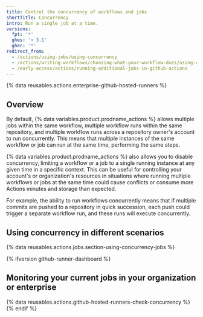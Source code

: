 ```yaml
---
title: Control the concurrency of workflows and jobs
shortTitle: Concurrency
intro: Run a single job at a time.
versions:
  fpt: '*'
  ghes: '> 3.1'
  ghec: '*'
redirect_from:
  - /actions/using-jobs/using-concurrency
  - /actions/writing-workflows/choosing-what-your-workflow-does/using-concurrency
  - /early-access/actions/running-additional-jobs-in-github-actions
---
```


{% data reusables.actions.enterprise-github-hosted-runners %}

## Overview

By default, {% data variables.product.prodname_actions %} allows multiple jobs within the same workflow, multiple workflow runs within the same repository, and multiple workflow runs across a repository owner's account to run concurrently. This means that multiple instances of the same workflow or job can run at the same time, performing the same steps.

{% data variables.product.prodname_actions %} also allows you to disable concurrency, limiting a workflow or a job to a single running instance at any given time in a specific context. This can be useful for controlling your account's or organization's resources in situations where running multiple workflows or jobs at the same time could cause conflicts or consume more Actions minutes and storage than expected.

For example, the ability to run workflows concurrently means that if multiple commits are pushed to a repository in quick succession, each push could trigger a separate workflow run, and these runs will execute concurrently.

## Using concurrency in different scenarios

{% data reusables.actions.jobs.section-using-concurrency-jobs %}

{% ifversion github-runner-dashboard %}

## Monitoring your current jobs in your organization or enterprise

{% data reusables.actions.github-hosted-runners-check-concurrency %}
{% endif %}
